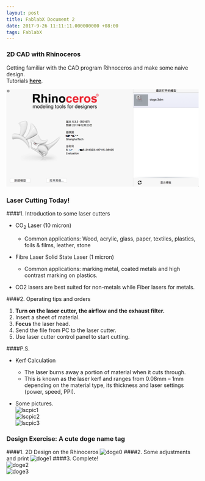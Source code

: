 ```yaml
---
layout: post  
title: FablabX Document 2
date: 2017-9-26 11:11:11.000000000 +08:00  
tags: FablabX  
---
```


### 2D CAD with Rhinoceros
Getting familiar with the CAD program Rihnoceros and make some naive design.  
Tutorials [**here**](https://www.rhino3d.com/learn).

![rhinoceros](https://raw.githubusercontent.com/KhaosZen/khaoszen.github.io/master/_posts/pics/rhinoceros.png)


### Laser Cutting Today!
####1. Introduction to some laser cutters
+ CO<sub>2</sub> Laser (10 micron)   
	+ Common applications: Wood, acrylic, glass, paper, textiles, plastics, foils & films, leather, stone

+ Fibre Laser Solid State Laser (1 micron)    
	+ Common applications: marking metal, coated metals and high contrast marking on plastics.

+ CO2 lasers are best suited for non-metals while Fiber lasers for metals.

####2. Operating tips and orders
1. **Turn on the laser cutter, the airflow and the exhaust filter.**
2. Insert a sheet of material.
3. **Focus** the laser head.
4. Send the file from PC to the
laser cutter.
5. Use laser cutter control panel
to start cutting.

####P.S.
+ Kerf Calculation
	+ The laser burns away a portion of material when it cuts through. 
	+ This is known as the laser kerf and ranges from 0.08mm – 1mm depending on the material type, its thickness and laser settings (power, speed, PPI).
	
+ Some pictures.  
![lscpic1](https://raw.githubusercontent.com/KhaosZen/khaoszen.github.io/master/_posts/pics/lscpic1.jpg)  
![lscpic2](https://raw.githubusercontent.com/KhaosZen/khaoszen.github.io/master/_posts/pics/lscpic2.jpg)  
![lscpic3](https://raw.githubusercontent.com/KhaosZen/khaoszen.github.io/master/_posts/pics/lscpic3.jpg) 


### Design Exercise: A cute doge name tag
####1. 2D Design on the Rhinoceros 
![doge0](https://raw.githubusercontent.com/KhaosZen/khaoszen.github.io/master/_posts/pics/doge0.jpg) 
####2. Some adjustments and print 
![doge1](https://raw.githubusercontent.com/KhaosZen/khaoszen.github.io/master/_posts/pics/doge1.jpg) 
####3. Complete!  
![doge2](https://raw.githubusercontent.com/KhaosZen/khaoszen.github.io/master/_posts/pics/doge2.jpg)  
![doge3](https://raw.githubusercontent.com/KhaosZen/khaoszen.github.io/master/_posts/pics/doge3.jpg) 
